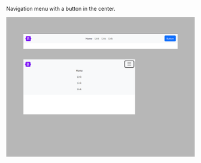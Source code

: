 Navigation menu with a button in the center.

<img src="screenshot.png" alt="webkit-pro" style="width: 800px;">

